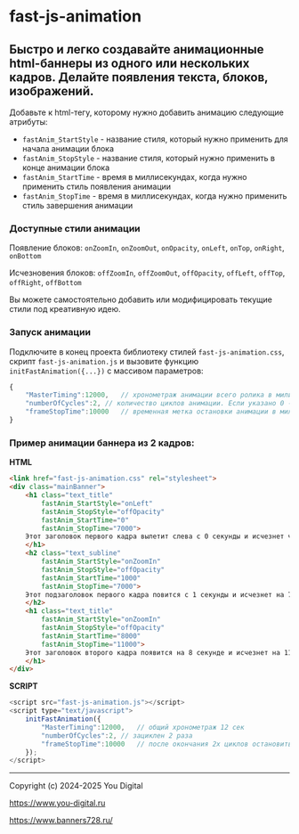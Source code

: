 fast-js-animation
=====================
Быстро и легко создавайте анимационные html-баннеры из одного или нескольких кадров.  Делайте появления текста, блоков, изображений.
-----------------------------------
Добавьте к html-тегу, которому нужно добавить анимацию следующие атрибуты:

* `fastAnim_StartStyle` - название стиля, который нужно применить для начала анимации блока
* `fastAnim_StopStyle` - название стиля, который нужно применить в конце анимации блока
* `fastAnim_StartTime` - время в миллисекундах, когда нужно применить стиль появления анимации
* `fastAnim_StopTime` - время в миллисекундах, когда нужно применить стиль завершения анимации

### Доступные стили анимации

Появление блоков:
`onZoomIn`, `onZoomOut`, `onOpacity`, `onLeft`, `onTop`, `onRight`, `onBottom`

Исчезновения блоков:
`offZoomIn`, `offZoomOut`, `offOpacity`, `offLeft`, `offTop`, `offRight`, `offBottom`

Вы можете самостоятельно добавить или модифицировать текущие стили под креативную идею.  

### Запуск анимации
Подключите в конец проекта библиотеку стилей `fast-js-animation.css`, скрипт `fast-js-animation.js` и вызовите функцию `initFastAnimation({...})` с массивом параметров:

```js
{ 
	"MasterTiming":12000,  	// хронометраж анимации всего ролика в милисекундах. В примере: 12 секунд
	"numberOfCycles":2,	// количество циклов анимации. Если указано 0 - бесконечно.
	"frameStopTime":10000  	// временная метка остановки анимации в миллисекундах (стоп-кадр). Если указано 0 стоп-кадра нет. 
}
```

### Пример анимации баннера из 2 кадров:

**HTML**
```html
<link href="fast-js-animation.css" rel="stylesheet">
<div class="mainBanner">
	<h1 class="text_title"
		fastAnim_StartStyle="onLeft" 
		fastAnim_StopStyle="offOpacity"
		fastAnim_StartTime="0" 
		fastAnim_StopTime="7000">
	Этот заголовок первого кадра вылетит слева с 0 секунды и исчезнет через прозрачность на 7 секунде
	</h1>
	<h2 class="text_subline"
		fastAnim_StartStyle="onZoomIn" 
		fastAnim_StopStyle="offOpacity"
		fastAnim_StartTime="1000" 
		fastAnim_StopTime="7000">
	Этот подзаголовок первого кадра повится с 1 секунды и исчезнет на 7 секунде
	</h2>
	<h1 class="text_title"
		fastAnim_StartStyle="onZoomIn" 
		fastAnim_StopStyle="offOpacity"
		fastAnim_StartTime="8000" 
		fastAnim_StopTime="11000">
	Этот заголовок второго кадра появится на 8 секунде и исчезнет на 11 секунде
	</h1>
</div>
```

**SCRIPT**
```js
<script src="fast-js-animation.js"></script>
<script type="text/javascript">
	initFastAnimation({ 
		"MasterTiming":12000,	// общий хронометраж 12 сек
		"numberOfCycles":2,	// зациклен 2 раза
		"frameStopTime":10000	// после окончания 2х циклов остановить анимацию на 10 секунде
	});
</script>
```
-----------------------------------
Copyright (c) 2024-2025 You Digital

<https://www.you-digital.ru>

<https://www.banners728.ru/>
